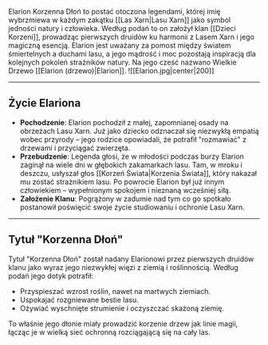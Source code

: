 Elarion Korzenna Dłoń to postać otoczona legendami, której imię wybrzmiewa w każdym zakątku [[Las Xarn|Lasu Xarn]] jako symbol jedności natury i człowieka. Według podań to on założył klan [[Dzieci Korzeni]], prowadząc pierwszych druidów ku harmonii z Lasem Xarn i jego magiczną esencją. Elarion jest uważany za pomost między światem śmiertelnych a duchami lasu, a jego mądrość i moc pozostają inspiracją dla kolejnych pokoleń strażników natury. Na jego cześć nazwano Wielkie Drzewo [[Elarion (drzewo)|Elarion]].
![[Elarion.jpg|center|200]]
- - -
## **Życie Elariona**

- **Pochodzenie**: Elarion pochodził z małej, zapomnianej osady na obrzeżach Lasu Xarn. Już jako dziecko odznaczał się niezwykłą empatią wobec przyrody – jego rodzice opowiadali, że potrafił "rozmawiać" z drzewami i przyciągać zwierzęta.
- **Przebudzenie**: Legenda głosi, że w młodości podczas burzy Elarion zaginął na wiele dni w głębokich zakamarkach lasu. Tam, w mroku i deszczu, usłyszał głos [[Korzeń Świata|Korzenia Świata]], który nakazał mu zostać strażnikiem lasu. Po powrocie Elarion był już innym człowiekiem – wypełnionym spokojem i nieznaną wcześniej siłą.
- **Założenie Klanu**: Pogrążony w zadumie nad tym co go spotkało postanowił poświęcić swoje życie studiowaniu i ochronie Lasu Xarn.

- - -
## **Tytuł "Korzenna Dłoń"**

Tytuł "Korzenna Dłoń" został nadany Elarionowi przez pierwszych druidów klanu jako wyraz jego niezwykłej więzi z ziemią i roślinnością. Według podań jego dotyk potrafił:

- Przyspieszać wzrost roślin, nawet na martwych ziemiach.
- Uspokajać rozgniewane bestie lasu.
- Ożywiać wyschnięte strumienie i oczyszczać skażoną ziemię.

To właśnie jego dłonie miały prowadzić korzenie drzew jak linie magii, łącząc je w wielką sieć ochronną rozciągającą się na cały las.
